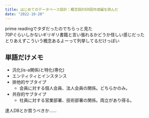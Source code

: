 ```yaml
---
title: はじめてのデータベース設計：概念設計ER図作成編を読んだ
date: "2022-10-20"
---
```


prime readingでタダだったのでちらっと見た  
70Pぐらいしかないギリギリ書籍と言い張れるかどうか怪しい感じだった  
とりあえずこういう概念あるよーって列挙してるだけっぽい

## 単語だけメモ

- 汎化(is-a関係)と特化(専化)
- エンティティとインスタンス
- 排他的サブタイプ
  - 会員に対する個人会員、法人会員の関係。どちらかのみ。
- 共存的サブタイプ
  - 社員に対する営業部署、技術部署の関係。両立があり得る。

達人DBとか買うべきか……